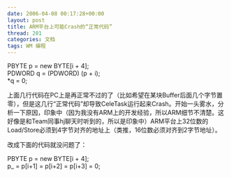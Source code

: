 ```yaml
---
date: 2006-04-08 00:17:28+00:00
layout: post
title: ARM平台上可能Crash的“正常代码”
thread: 201
categories: 文档
tags: WM 编程
---
```


  
PBYTE p = new BYTE[i + 4];  
PDWORD q = (PDWORD) (p + i);  
*q = 0;  
  
  
上面几行代码在PC上是再正常不过的了（比如希望在某块Buffer后面几个字节置零），但是这几行“正常代码”却导致CeleTask运行起来Crash。<!-- more -->开始一头雾水，分析一下原因，印象中（因为我没有ARM上的开发经验，所以ARM细节不清楚。这好像是和Team同事hj聊天时听到的，所以是印象中）ARM平台上32位数的Load/Store必须到4字节对齐的地址上（类推，16位数必须对齐到2字节地址）。  
  
改成下面的代码就没问题了：  
  
  
PBYTE p = new BYTE[i + 4];  
p_ = p[i+1] = p[i+2] = p[i+3] = 0;  

